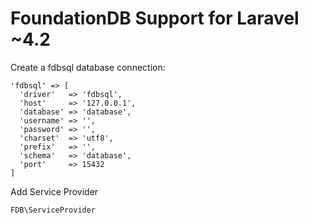 FoundationDB Support for Laravel ~4.2
=====================================

Create a fdbsql database connection:

```
'fdbsql' => [
  'driver'   => 'fdbsql',
  'host'     => '127.0.0.1',
  'database' => 'database',
  'username' => '',
  'password' => '',
  'charset'  => 'utf8',
  'prefix'   => '',
  'schema'   => 'database',
  'port'     => 15432
]
```

Add Service Provider 

```
FDB\ServiceProvider
```
